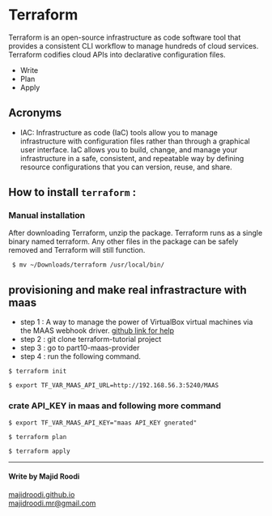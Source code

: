 # Terraform
Terraform is an open-source infrastructure as code software tool that provides a consistent CLI workflow to manage hundreds of cloud services. Terraform codifies cloud APIs into declarative configuration files.
- Write
- Plan
- Apply

## Acronyms
- IAC: Infrastructure as code (IaC) tools allow you to manage infrastructure with configuration files rather than through a graphical user interface. IaC allows you to build, change, and manage your infrastructure in a safe, consistent, and repeatable way by defining resource configurations that you can version, reuse, and share.


## How to install `terraform` :

### Manual installation

After downloading Terraform, unzip the package. Terraform runs as a single binary named terraform. Any other files in the package can be safely removed and Terraform will still function.

```
 $ mv ~/Downloads/terraform /usr/local/bin/
```

## provisioning and make real infrastracture with maas

- step 1 : A way to manage the power of VirtualBox virtual machines via the MAAS webhook driver.
[github link for help](https://github.com/ssbostan/vboxpower)
- step 2 : git clone terraform-tutorial project
- step 3 : go to part10-maas-provider
- step 4 : run the following command.

```
$ terraform init

$ export TF_VAR_MAAS_API_URL=http://192.168.56.3:5240/MAAS

```
### crate API_KEY in maas and following more command
```
$ export TF_VAR_MAAS_API_KEY="maas API_KEY gnerated"

$ terraform plan

$ terraform apply 
```

--------------------------------------------------
#### Write by Majid Roodi     
[majidroodi.github.io](majidroodi.github.io)  
[majidroodi.mr@gmail.com](majidroodi.mr@gmail.com) 

